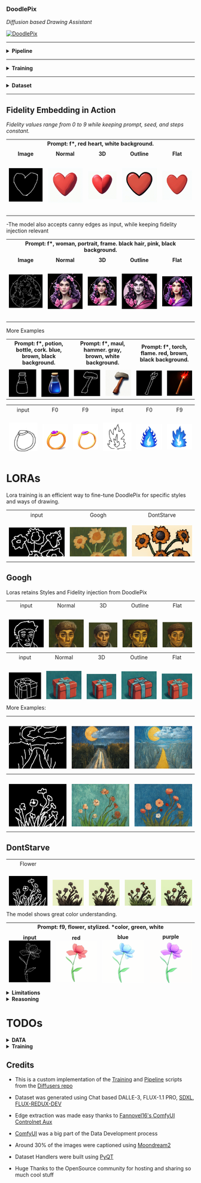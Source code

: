 ### DoodlePix  
*Diffusion based Drawing Assistant*

[![DoodlePix](https://github.com/user-attachments/assets/b6a44dc0-6d01-4285-a5ad-9f6fedf91656)](https://github.com/user-attachments/assets/b6a44dc0-6d01-4285-a5ad-9f6fedf91656)

-------

<details>
  <summary><strong>Pipeline</strong></summary>
  
  - **Inference:** fits in < 4GB  
  - **Resolution:** 512x512px  
  - **Speed:** ~15 steps/second
    
</details>

-------

<details>
  <summary><strong>Training</strong></summary>
  
  - **Base Model:** [StableDiffusion 2.1](https://huggingface.co/stabilityai/stable-diffusion-2-1)
  - **Training Requirements:** < 14GB
  - **Setup:** NVIDIA RTX4070 12GB (bleeding into shared Windows memory)
    
<img src="assets/DoodlePix.png" alt="Training Loop" style="width:100%; height:auto; object-fit:contain;">

The model leverages an InstructPix2Pix framework adapted for fidelity-controlled image generation from doodle inputs. The training loop processes triplets of (original doodle, edited target image, text prompt with embedded fidelity `f[0-9]`). Input images are encoded into the latent space via a VAE encoder. The text prompt is processed by a CLIP text encoder, and the extracted fidelity value ($F \in [0.0, 0.9]$) generates a corresponding fidelity embedding via the FidelityMLP. This fidelity embedding modulates the CLIP text embeddings, injecting the desired adherence level.

The core diffusion process trains a U-Net to predict the noise ($\epsilon$) added to the VAE-encoded *edited target* latents. Crucially, the U-Net is conditioned on both the fidelity-modulated text embeddings (via cross-attention) and the VAE-encoded *original doodle* latents (concatenated channel-wise with the noisy target latents).

The optimization objective combines two loss terms:
1.  A reconstruction loss ($||\epsilon - \epsilon_\theta||^2$), minimizing the MSE between the sampled noise ($\epsilon$) and the U-Net's predicted noise ($\epsilon_\theta$).
2.  A fidelity-aware L1 loss, calculated on decoded images ($P_{i}$), which balances adherence to the original input ($O_{i}$) and the edited target ($E_{i}$) based on the normalized fidelity value $F$: $F \cdot L1(P_{i}, O_{i}) + (1 - F) \cdot L1(P_{i}, E_{i})$.

The total loss drives gradient updates via an AdamW optimizer, simultaneously training the U-Net and the FidelityMLP. 

This dual-conditioning and dual-loss approach enables fine-grained control over the generated image's Faithfulness and Creativity.

</details>

-------

<details>
  <summary><strong>Dataset</strong></summary>

  - **Data Size:** ~4.5k images
  - **Image Generation:** Dalle-3, Flux-Redux-DEV, SDXL, FLUX-PRO 1.1
  - **Edge Extraction:** Canny, Fake Scribble, Scribble Xdog, HED soft edge, Manual
  - **Doodles** were hand-drawn and compose about 20% of the edges

</details>

-------

## Fidelity Embedding in Action

*Fidelity values range from 0 to 9 while keeping prompt, seed, and steps constant.*

<table style="width:100%; table-layout: fixed;">
  <tr>
    <td colspan="5" style="text-align:center; font-weight:bold; font-size:0.9rem; padding-bottom:8px;">
      Prompt: f*, red heart, white background.
    </td>
  </tr>
  <tr>
    <td style="text-align:center;">
      <strong>Image</strong><br>
      <img src="assets/heart.png" alt="Heart Image" style="width:150px; height:150px; object-fit:contain;">
    </td>
    <td style="text-align:center;">
      <strong>Normal</strong><br>
      <img src="assets/Heart.gif" alt="Heart Normal" style="width:150px; height:150px; object-fit:contain;">
    </td>
    <td style="text-align:center;">
      <strong>3D</strong><br>
      <img src="assets/Heart3D.gif" alt="Heart 3D" style="width:150px; height:150px; object-fit:contain;">
    </td>
    <td style="text-align:center;">
      <strong>Outline</strong><br>
      <img src="assets/HeartOutline.gif" alt="Heart Outline" style="width:150px; height:150px; object-fit:contain;">
    </td>
    <td style="text-align:center;">
      <strong>Flat</strong><br>
      <img src="assets/HeartFlat.gif" alt="Heart Flat" style="width:150px; height:150px; object-fit:contain;">
    </td>
  </tr>
</table>

-The model also accepts canny edges as input, while keeping fidelity injection relevant
<table style="width:100%; table-layout: fixed;">
  <tr>
    <td colspan="5" style="text-align:center; font-weight:bold; font-size:0.9rem; padding-bottom:8px;">
      Prompt: f*, woman, portrait, frame. black hair, pink, black background.
    </td>
  </tr>
  <tr>
    <td style="text-align:center;">
      <strong>Image</strong><br>
      <img src="assets/woman.png" alt="Woman Image" style="width:150px; height:150px; object-fit:contain;">
    </td>
    <td style="text-align:center;">
      <strong>Normal</strong><br>
      <img src="assets/WomanNormal.gif" alt="Woman Normal" style="width:150px; height:150px; object-fit:contain;">
    </td>
    <td style="text-align:center;">
      <strong>3D</strong><br>
      <img src="assets/Woman3D.gif" alt="Woman 3D" style="width:150px; height:150px; object-fit:contain;">
    </td>
    <td style="text-align:center;">
      <strong>Outline</strong><br>
      <img src="assets/WomanOutline.gif" alt="Woman Outline" style="width:150px; height:150px; object-fit:contain;">
    </td>
    <td style="text-align:center;">
      <strong>Flat</strong><br>
      <img src="assets/WomanFlat.gif" alt="Woman Flat" style="width:150px; height:150px; object-fit:contain;">
    </td>
  </tr>
</table>

More Examples

<table style="width:100%; table-layout: fixed;">
  <tr>
    <td colspan="2" style="text-align:center; font-weight:bold; font-size:0.9rem; padding-bottom:8px;">
      Prompt: f*, potion, bottle, cork. blue, brown, black background.
    </td>
    <td colspan="2" style="text-align:center; font-weight:bold; font-size:0.9rem; padding-bottom:8px;">
      Prompt: f*, maul, hammer. gray, brown, white background.
    </td>
    <td colspan="2" style="text-align:center; font-weight:bold; font-size:0.9rem; padding-bottom:8px;">
      Prompt: f*, torch, flame. red, brown, black background.
    </td>
  </tr>
  <tr>
    <td style="text-align:center;">
      <img src="assets/potion.png" alt="Potion Image" style="width:100%; max-width:150px; height:auto; object-fit:contain;">
    </td>
    <td style="text-align:center;">
      <img src="assets/PotionSingle.gif" alt="Potion Normal" style="width:100%; max-width:150px; height:auto; object-fit:contain;">
    </td>
    <td style="text-align:center;">
      <img src="assets/maul.png" alt="Maul Image" style="width:100%; max-width:150px; height:auto; object-fit:contain;">
    </td>
    <td style="text-align:center;">
      <img src="assets/maulNormal.gif" alt="Maul Normal" style="width:100%; max-width:150px; height:auto; object-fit:contain;">
    </td>
    <td style="text-align:center;">
      <img src="assets/torch.png" alt="Torch Image" style="width:100%; max-width:150px; height:auto; object-fit:contain;">
    </td>
    <td style="text-align:center;">
      <img src="assets/TorchSingle.gif" alt="Torch Normal" style="width:100%; max-width:150px; height:auto; object-fit:contain;">
    </td>
  </tr>
</table>

<table style="width:100%; height: 140px; table-layout: fixed;">
  <tr>
    <td colspan="3" style="text-align:center; font-weight:italic; font-size:0.9rem; padding-bottom:0px;">
    </td>
  </tr>
  <tr>
    <td style="text-align:center;">
      input<br>
      <img src="assets/ringIn.png" alt="Input" style="width:128px; height:128px; object-fit:contain;">
    </td>
    <td style="text-align:center;">
      F0<br>
      <img src="assets/ringF0.webp" alt="Googh" style="width:128px; height:128px; object-fit:contain;">
    </td>
    <td style="text-align:center;">
      F9<br>
      <img src="assets/ringF9.webp" alt="DontStarve" style="width:128px; height:128px; object-fit:contain;">
    </td>
    <td style="text-align:center;">
      input<br>
      <img src="assets/fireIn.png" alt="Input" style="width:128px; height:128px; object-fit:contain;">
    </td>
    <td style="text-align:center;">
      F0<br>
      <img src="assets/fireF0.webp" alt="Googh" style="width:128px; height:128px; object-fit:contain;">
    </td>
    <td style="text-align:center;">
      F9<br>
      <img src="assets/fireF9.webp" alt="DontStarve" style="width:128px; height:128px; object-fit:contain;">
    </td>
  </tr>
</table>

# LORAs

Lora training is an efficient way to fine-tune DoodlePix for specific styles and ways of drawing.

<table style="width:100%; height: 124px; table-layout: fixed;">
  <tr>
    <td colspan="3" style="text-align:center; font-weight:italic; font-size:0.9rem; padding-bottom:0px;">
    </td>
  </tr>
  <tr>
    <td style="text-align:center;">
      input<br>
      <img src="assets/Googh/sunflower_DR.png" alt="Input" style="width:200px; height:200px; object-fit:contain;">
    </td>
    <td style="text-align:center;">
      Googh<br>
      <img src="assets/Googh/sunflower_0.png" alt="Googh" style="width:200px; height:200px; object-fit:contain;">
    </td>
    <td style="text-align:center;">
      DontStarve<br>
      <img src="assets/DontStarve/SunFlowers_4.png" alt="DontStarve" style="width:200px; height:200px; object-fit:contain;">
    </td>
  </tr>
  <tr>
    <td style="text-align:center;">
      input<br>
      <img src="assets/Googh/gift_DR.png" alt="Input" style="width:200px; height:200px; object-fit:contain;">
    </td>
    <td style="text-align:center;">
      Googh<br>
      <img src="assets/Googh/gift_3.png" alt="Googh" style="width:200px; height:200px; object-fit:contain;">
    </td>
    <td style="text-align:center;">
      DontStarve<br>
      <img src="assets/DontStarve/gift_20.png" alt="DontStarve" style="width:200px; height:200px; object-fit:contain;">
    </td>
  </tr>
</table>

-----

## Googh

Loras retains Styles and Fidelity injection from DoodlePix 

<table style="width:100%; height: 124px; table-layout: fixed;">
  <tr>
    <td colspan="5" style="text-align:center; font-weight:italic; font-size:0.9rem; padding-bottom:0px;">
    </td>
  </tr>
  <tr>
    <td style="text-align:center;">
      input<br>
      <img src="assets/Googh/man_DR2.png" alt="Input" style="width:150px; height:150px; object-fit:contain;">
    </td>
    <td style="text-align:center;">
      Normal<br>
      <img src="assets/Googh/manNormal.png" alt="Normal" style="width:150px; height:150px; object-fit:contain;">
    </td>
    <td style="text-align:center;">
      3D<br>
      <img src="assets/Googh/man3D.png" alt="3D" style="width:150px; height:150px; object-fit:contain;">
    </td>
    <td style="text-align:center;">
      Outline<br>
      <img src="assets/Googh/manOutline.png" alt="Outline" style="width:150px; height:150px; object-fit:contain;">
    </td>
    <td style="text-align:center;">
      Flat<br>
      <img src="assets/Googh/manFlat.png" alt="Flat" style="width:150px; height:150px; object-fit:contain;">
    </td>
    </tr>
    <tr>
    <td style="text-align:center;">
      Low Fidelity<br>
      <img src="assets/Googh/man_3.png" alt="Flat" style="width:150px; height:150px; object-fit:contain;">
    </td>
    <td style="text-align:center;">
      High Fidelity<br>
      <img src="assets/Googh/manFidelity7.png" alt="Flat" style="width:150px; height:150px; object-fit:contain;">
    </td>
  </tr>
</table>
<table style="width:100%; height: 124px; table-layout: fixed;">
  <tr>
    <td colspan="5" style="text-align:center; font-weight:italic; font-size:0.9rem; padding-bottom:0px;">
    </td>
  </tr>
  <tr>
    <td style="text-align:center;">
      input<br>
      <img src="assets/Googh/gift_DR.png" alt="Input" style="width:150px; height:150px; object-fit:contain;">
    </td>
    <td style="text-align:center;">
      Normal<br>
      <img src="assets/Googh/giftNormal.png" alt="Normal" style="width:150px; height:150px; object-fit:contain;">
    </td>
    <td style="text-align:center;">
      3D<br>
      <img src="assets/Googh/gift3D.png" alt="3D" style="width:150px; height:150px; object-fit:contain;">
    </td>
    <td style="text-align:center;">
      Outline<br>
      <img src="assets/Googh/giftOutline.png" alt="Outline" style="width:150px; height:150px; object-fit:contain;">
    </td>
    <td style="text-align:center;">
      Flat<br>
      <img src="assets/Googh/giftFlat.png" alt="Flat" style="width:150px; height:150px; object-fit:contain;">
    </td>
  </tr>
</table>

More Examples:

<table style="width:100%; height: 140px; table-layout: fixed;">
  <tr>
    <td colspan="3" style="text-align:center; font-weight:italic; font-size:0.9rem; padding-bottom:0px;">
    </td>
  </tr>
  <tr>
    <td style="text-align:center;">
      <img src="assets/Googh/road_DR.png" alt="Input" style="width:200px; height:200px; object-fit:contain;">
    </td>
    <td style="text-align:center;">
      <img src="assets/Googh/road4.png" alt="Normal" style="width:200px; height:200px; object-fit:contain;">
    </td>
    <td style="text-align:center;">
      <img src="assets/Googh/road5.png" alt="3D" style="width:200px; height:200px; object-fit:contain;">
    </td>
  </tr>
  <tr>
    <td style="text-align:center;">
      <img src="assets/Googh/road7.png" alt="Outline" style="width:200px; height:200px; object-fit:contain;">
    </td>
    <td style="text-align:center;">
      <img src="assets/Googh/road6.png" alt="Flat" style="width:200px; height:200px; object-fit:contain;">
    </td>
    <td style="text-align:center;">
      <img src="assets/Googh/road3.png" alt="Flat" style="width:200px; height:200px; object-fit:contain;">
    </td>
  </tr>
</table>

<table style="width:100%; height: 140px; table-layout: fixed;">
  <tr>
    <td colspan="6" style="text-align:center; font-weight:italic; font-size:0.9rem; padding-bottom:0px;">
    </td>
  </tr>
  <tr>
    <td style="text-align:center;">
      <img src="assets/Googh/flower_DR.png" alt="Input" style="width:200px; height:200px; object-fit:contain;">
    </td>
    <td style="text-align:center;">
      <img src="assets/Googh/flower1.png" alt="Normal" style="width:200px; height:200px; object-fit:contain;">
    </td>
    <td style="text-align:center;">
      <img src="assets/Googh/flower2.png" alt="3D" style="width:200px; height:200px; object-fit:contain;">
    </td>
  </tr>
  <tr>
    <td style="text-align:center;">
      <img src="assets/Googh/flower3.png" alt="Outline" style="width:200px; height:200px; object-fit:contain;">
    </td>
    <td style="text-align:center;">
      <img src="assets/Googh/flower4.png" alt="Flat" style="width:200px; height:200px; object-fit:contain;">
    </td>
    <td style="text-align:center;">
      <img src="assets/Googh/flower5.png" alt="Flat" style="width:200px; height:200px; object-fit:contain;">
    </td>
  </tr>
</table>

-----

## DontStarve

<table style="width:100%; height: 124px; table-layout: fixed;">
  <tr>
    <td colspan="5" style="text-align:center; font-weight:italic; font-size:0.9rem; padding-bottom:0px;">
    </td>
  </tr>
  <tr>
    <td style="text-align:center;">
      Flower<br>
      <img src="assets/DontStarve/flower_DR.png" alt="Input" style="width:150px; height:150px; object-fit:contain;">
    </td>
    <td style="text-align:center;">
      <br>
      <img src="assets/DontStarve/flower (1).png" alt="Normal" style="width:150px; height:150px; object-fit:contain;">
    </td>
    <td style="text-align:center;">
      <br>
      <img src="assets/DontStarve/flower (2).png" alt="Normal" style="width:150px; height:150px; object-fit:contain;">
    </td>
    <td style="text-align:center;">
      <br>
      <img src="assets/DontStarve/flower (3).png" alt="Normal" style="width:150px; height:150px; object-fit:contain;">
    </td>
    <td style="text-align:center;">
      <br>
      <img src="assets/DontStarve/flower (4).png" alt="Normal" style="width:150px; height:150px; object-fit:contain;">
    </td>
  </tr>
  <tr>
    <td style="text-align:center;">
      Gift<br>
      <img src="assets/DontStarve/gift_DR.png" alt="Input" style="width:150px; height:150px; object-fit:contain;">
    </td>
    <td style="text-align:center;">
      <br>
      <img src="assets/DontStarve/gift_14.png" alt="Normal" style="width:150px; height:150px; object-fit:contain;">
    </td>
    <td style="text-align:center;">
      <br>
      <img src="assets/DontStarve/gift_15.png" alt="Normal" style="width:150px; height:150px; object-fit:contain;">
    </td>
    <td style="text-align:center;">
      <br>
      <img src="assets/DontStarve/gift_16.png" alt="Normal" style="width:150px; height:150px; object-fit:contain;">
    </td>
    <td style="text-align:center;">
      <br>
      <img src="assets/DontStarve/gift_17.png" alt="Normal" style="width:150px; height:150px; object-fit:contain;">
    </td>
  <tr>
    <td style="text-align:center;">
      Carrot<br>
      <img src="assets/DontStarve/carrot_DR.png" alt="Input" style="width:150px; height:150px; object-fit:contain;">
    </td>
    <td style="text-align:center;">
      <br>
      <img src="assets/DontStarve/carrot_0.png" alt="Normal" style="width:150px; height:150px; object-fit:contain;">
    </td>
    <td style="text-align:center;">
      <br>
      <img src="assets/DontStarve/carrot_1.png" alt="Normal" style="width:150px; height:150px; object-fit:contain;">
    </td>
    <td style="text-align:center;">
      <br>
      <img src="assets/DontStarve/carrot_4.png" alt="Normal" style="width:150px; height:150px; object-fit:contain;">
    </td>
    <td style="text-align:center;">
      <br>
      <img src="assets/DontStarve/carrot_6.png" alt="Normal" style="width:150px; height:150px; object-fit:contain;">
    </td>
  </tr>
  <tr>
    <td style="text-align:center;">
      Rope<br>
      <img src="assets/DontStarve/rope_DR.png" alt="Input" style="width:150px; height:150px; object-fit:contain;">
    </td>
    <td style="text-align:center;">
      <br>
      <img src="assets/DontStarve/rope_0.png" alt="Normal" style="width:150px; height:150px; object-fit:contain;">
    </td>
    <td style="text-align:center;">
      <br>
      <img src="assets/DontStarve/rope_3.png" alt="Normal" style="width:150px; height:150px; object-fit:contain;">
    </td>
    <td style="text-align:center;">
      <br>
      <img src="assets/DontStarve/rope_4.png" alt="Normal" style="width:150px; height:150px; object-fit:contain;">
    </td>
    <td style="text-align:center;">
      <br>
      <img src="assets/DontStarve/rope_5.png" alt="Normal" style="width:150px; height:150px; object-fit:contain;">
    </td>
  </tr>
  <tr>
    <td style="text-align:center;">
      Potato<br>
      <img src="assets/DontStarve/potato_DR.png" alt="Input" style="width:150px; height:150px; object-fit:contain;">
    </td>
    <td style="text-align:center;">
      <br>
      <img src="assets/DontStarve/potato_0.png" alt="Normal" style="width:150px; height:150px; object-fit:contain;">
    </td>
    <td style="text-align:center;">
      <br>
      <img src="assets/DontStarve/potato_1.png" alt="Normal" style="width:150px; height:150px; object-fit:contain;">
    </td>
    <td style="text-align:center;">
      <br>
      <img src="assets/DontStarve/potato_5.png" alt="Normal" style="width:150px; height:150px; object-fit:contain;">
    </td>
    <td style="text-align:center;">
      <br>
      <img src="assets/DontStarve/potato_6.png" alt="Normal" style="width:150px; height:150px; object-fit:contain;">
    </td>
  </tr>
  <tr>
    <td style="text-align:center;">
      Heart<br>
      <img src="assets/heart.png" alt="Input" style="width:150px; height:150px; object-fit:contain;">
    </td>
    <td style="text-align:center;">
      <br>
      <img src="assets/DontStarve/heart_1.png" alt="Normal" style="width:150px; height:150px; object-fit:contain;">
    </td>
    <td style="text-align:center;">
      <br>
      <img src="assets/DontStarve/heart_0.png" alt="Normal" style="width:150px; height:150px; object-fit:contain;">
    </td>
    <td style="text-align:center;">
      <br>
      <img src="assets/DontStarve/heart_2.png" alt="Normal" style="width:150px; height:150px; object-fit:contain;">
    </td>
    <td style="text-align:center;">
      <br>
      <img src="assets/DontStarve/heart_4.png" alt="Normal" style="width:150px; height:150px; object-fit:contain;">
    </td>
  </tr>
  <tr>
    <td style="text-align:center;">
      Axe<br>
      <img src="assets/axe.png" alt="Input" style="width:150px; height:150px; object-fit:contain;">
    </td>
    <td style="text-align:center;">
      <br>
      <img src="assets/DontStarve/axe_0.png" alt="Normal" style="width:150px; height:150px; object-fit:contain;">
    </td>
    <td style="text-align:center;">
      <br>
      <img src="assets/DontStarve/axe_2.png" alt="Normal" style="width:150px; height:150px; object-fit:contain;">
    </td>
    <td style="text-align:center;">
      <br>
      <img src="assets/DontStarve/axe_3.png" alt="Normal" style="width:150px; height:150px; object-fit:contain;">
    </td>
    <td style="text-align:center;">
      <br>
      <img src="assets/DontStarve/axe_5.png" alt="Normal" style="width:150px; height:150px; object-fit:contain;">
    </td>
  </tr>
  <tr>
    <td style="text-align:center;">
      Potion<br>
      <img src="assets/potion.png" alt="Input" style="width:150px; height:150px; object-fit:contain;">
    </td>
    <td style="text-align:center;">
      <br>
      <img src="assets/DontStarve/potion_0.png" alt="Normal" style="width:150px; height:150px; object-fit:contain;">
    </td>
    <td style="text-align:center;">
      <br>
      <img src="assets/DontStarve/potion_5.png" alt="Normal" style="width:150px; height:150px; object-fit:contain;">
    </td>
    <td style="text-align:center;">
      <br>
      <img src="assets/DontStarve/potion_8.png" alt="Normal" style="width:150px; height:150px; object-fit:contain;">
    </td>
    <td style="text-align:center;">
      <br>
      <img src="assets/DontStarve/potion_10.png" alt="Normal" style="width:150px; height:150px; object-fit:contain;">
    </td>
  </tr>
  <tr>
    <td style="text-align:center;">
      Torch<br>
      <img src="assets/torch.png" alt="Input" style="width:150px; height:150px; object-fit:contain;">
    </td>
    <td style="text-align:center;">
      <br>
      <img src="assets/DontStarve/torch_0.png" alt="Normal" style="width:150px; height:150px; object-fit:contain;">
    </td>
    <td style="text-align:center;">
      <br>
      <img src="assets/DontStarve/torch_1.png" alt="Normal" style="width:150px; height:150px; object-fit:contain;">
    </td>
    <td style="text-align:center;">
      <br>
      <img src="assets/DontStarve/torch_2.png" alt="Normal" style="width:150px; height:150px; object-fit:contain;">
    </td>
    <td style="text-align:center;">
      <br>
      <img src="assets/DontStarve/torch_3.png" alt="Normal" style="width:150px; height:150px; object-fit:contain;">
    </td>
  </tr>
</table>



The model shows great color understanding.

<table style="width:100%; height: 164px; table-layout: fixed;">
  <tr>
    <td colspan="8" style="text-align:center; font-weight:bold; font-size:0.9rem; padding-bottom:8px;">
      Prompt: f9, flower, stylized. *color, green, white
    </td>
  </tr>
  <tr>
    <td style="text-align:center;">
      <strong>input</strong><br>
      <img src="assets/flowerInput.png" alt="Flower Input" style="width:150px; height:150px object-fit:contain;">
    </td>
    <td style="text-align:center;">
      <strong>red</strong><br>
      <img src="assets/flower2.png" alt="Flower red" style="width:150px; height:150px object-fit:contain;">
    </td>
    <td style="text-align:center;">
      <strong>blue</strong><br>
      <img src="assets/flower3.png" alt="Flower light blue" style="width:150px; height:150px object-fit:contain;">
    </td>
    <td style="text-align:center;">
      <strong>purple</strong><br>
      <img src="assets/flower4.png" alt="Flower purple" style="width:150px; height:150px object-fit:contain;">
    </td>
  </tr>
  <tr>
    <td style="text-align:center;">
      <strong>green</strong><br>
      <img src="assets/flower1.png" alt="Flower green" style="width:150px; height:150px object-fit:contain;">
    </td>
    <td style="text-align:center;">
      <strong>cyan</strong><br>
      <img src="assets/flower6.png" alt="Flower cyan" style="width:150px; height:150px object-fit:contain;">
    </td>
    <td style="text-align:center;">
      <strong>yellow</strong><br>
      <img src="assets/flower7.png" alt="Flower light green" style="width:150px; height:150px object-fit:contain;">
    </td>
    <td style="text-align:center;">
      <strong>orange</strong><br>
      <img src="assets/flower8.png" alt="Flower orange" style="width:150px; height:150px object-fit:contain;">
    </td>
  </tr>
</table>

<details>
  <summary><strong>Limitations</strong></summary>
  
  - The **Model** was trained mainly on objects, items. Things rather than Characters.
  - It inherits most of the limitations of the StableDiffusion 2.1 model.
    
</details>

<details>
  <summary><strong>Reasoning</strong></summary>
  
  <p>
    The objective is to train a model able to take drawings as inputs.
  </p>
  
  <p>
    While most models and controlnets were trained using canny or similar line extractors as inputs (which focuses on the most prominent lines in an image),
  drawings are made with intention. A few squiggly lines placed in the right place can sometimes deliver a much better idea of what's being represented in the image:
  </p>
  
  <table style="width: 60%; table-layout: fixed;">
    <tr>
      <td style="text-align: center;">
        <strong>Drawing</strong><br>
        <img src="assets/alien/alienDrawing.png" alt="Drawing" style="width: 60%; max-width: 240px; height: auto; object-fit: contain;">
      </td>
      <td style="text-align: center;">
        <strong>Canny</strong><br>
        <img src="assets/alien/alienCanny.png" alt="Canny" style="width: 60%; max-width: 240px; height: auto; object-fit: contain;">
      </td>
    </tr>
  </table>
  
  <p>
    To address this, I train a *Fidelity embedding* that injects an explicit fidelity signal into the Unet, allowing it to modulate its denoising behavior accordingly.
  </p>
  
  <p>
    The FidelityMLP (ranging from 0 to 9; f0–f9) lets users decide how much the model should "correct" their drawing. 
 </p> 
 <p> 
  Although the InstructPix2Pix pipeline supports an ImageGuidance factor to control adherence to the input image, it tends to follow the drawing too strictly at higher values while losing compositional nuances at lower values.
 </p> 
  
  
</details>


# TODOs

<details>
  <summary><strong>DATA</strong></summary>
  
- [ ] Increase amount of hand-drawn line inputs
- [X] Smaller-Bigger subject variations
- [ ] Background Variations
- [ ] Increase Flat style references
- [ ] Improve color matches in prompts
- [ ] Clean up

</details>

<details>
  <summary><strong>Training</strong></summary>
  
- [ ] Release V1.
- [ ] Release DoodleCharacters (DoodlePix but for characters)
- [X] Release Training code
- [X] Release Lora Training code
      
</details>

## Credits

 - This is a custom implementation of the [Training](https://github.com/huggingface/diffusers/blob/main/examples/instruct_pix2pix/train_instruct_pix2pix.py) and [Pipeline](https://github.com/huggingface/diffusers/blob/main/src/diffusers/pipelines/stable_diffusion/pipeline_stable_diffusion_instruct_pix2pix.py) scripts from the [Diffusers repo](https://github.com/huggingface/diffusers)
  
 - Dataset was generated using Chat based DALLE-3, FLUX-1.1 PRO, [SDXL](https://huggingface.co/stabilityai/stable-diffusion-xl-base-1.0), [FLUX-REDUX-DEV](https://huggingface.co/black-forest-labs/FLUX.1-Redux-dev)
   
 - Edge extraction was made easy thanks to [Fannovel16's ComfyUI Controlnet Aux](https://github.com/Fannovel16/comfyui_controlnet_aux)

 - [ComfyUI](https://www.comfy.org/) was a big part of the Data Development process
 - Around 30% of the images were captioned using [Moondream2](https://huggingface.co/vikhyatk/moondream2)
 - Dataset Handlers were built using [PyQT](https://doc.qt.io/qtforpython-6/index.html)
 - Huge Thanks to the OpenSource community for hosting and sharing so much cool stuff
